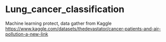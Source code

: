 # Lung_cancer_classification

Machine learning protect, data gather from Kaggle https://www.kaggle.com/datasets/thedevastator/cancer-patients-and-air-pollution-a-new-link
